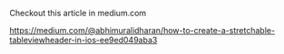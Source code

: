 
Checkout this article in medium.com

https://medium.com/@abhimuralidharan/how-to-create-a-stretchable-tableviewheader-in-ios-ee9ed049aba3
